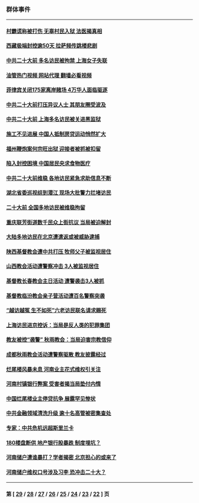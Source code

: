 ### 群体事件
---
#### [村霸谎称被打伤 无辜村民入狱 法医揭真相](../../pages/ncid279/n13838149.md?10071245) 
#### [西藏极端封控逾50天 拉萨频传跳楼悲剧](../../pages/ncid279/n13836551.md?10071245) 
#### [中共二十大前 多名访民被拘禁 上海女子失联](../../pages/ncid279/n13834363.md?10071245) 
#### [油管热门视频 网站代理 翻墙必看视频](http://209.222.30.114:81/youtube.html?10071245)
#### [菲律宾关闭175家离岸赌场 4万华人面临驱逐](../../pages/ncid279/n13833169.md?10071245) 
#### [中共二十大前打压异议人士 其朋友圈受波及](../../pages/ncid279/n13833136.md?10071245) 
#### [中共二十大前 上海多名访民被关进黑监狱](../../pages/ncid279/n13829500.md?10071245) 
#### [施工不见进展 中国人抵制房贷运动悄然扩大](../../pages/ncid279/n13828435.md?10071245) 
#### [福州鞭炮案何宗旺出狱 迎接者被抓被扣留](../../pages/ncid279/n13824304.md?10071245) 
#### [陷入封控困境 中国居民央求食物医疗](../../pages/ncid279/n13823589.md?10071245) 
#### [中共二十大前维稳 各地访民紧急求助信息不断](../../pages/ncid279/n13822888.md?10071245) 
#### [湖北省委巡视组到潜江 现场大批警力拦堵访民](../../pages/ncid279/n13820243.md?10071245) 
#### [二十大前 全国多地访民被维稳拘留](../../pages/ncid279/n13819431.md?10071245) 
#### [重庆联芳街道数千民众上街抗议 当局被迫解封](../../pages/ncid279/n13812220.md?10071245) 
#### [大陆多地访民在北京遭遣返或被威胁逮捕](../../pages/ncid279/n13812104.md?10071245) 
#### [陕西基督教会遭中共打压 牧师父子被监视居住](../../pages/ncid279/n13811611.md?10071245) 
#### [山西教会活动遭警察冲击 3人被监视居住](../../pages/ncid279/n13808966.md?10071245) 
#### [基督教长春教会主日活动 遭警袭击3人被抓](../../pages/ncid279/n13806935.md?10071245) 
#### [基督教临汾教会亲子营活动遭百名警察突袭](../../pages/ncid279/n13806527.md?10071245) 
#### [“越访越冤 生不如死”六老访民联名请求赐死](../../pages/ncid279/n13805907.md?10071245) 
#### [上海访民进京控诉：当局是反人类的犯罪集团](../../pages/ncid279/n13803858.md?10071245) 
#### [教友被控“袭警” 秋雨教会：当局迫害宗教信仰](../../pages/ncid279/n13803563.md?10071245) 
#### [成都秋雨教会活动遭警察驱散 教友披露经过](../../pages/ncid279/n13802541.md?10071245) 
#### [烂尾楼风暴未息 河南业主花式维权引关注](../../pages/ncid279/n13794519.md?10071245) 
#### [河南村镇银行弊案 受害者揭当局垫付内情](../../pages/ncid279/n13791990.md?10071245) 
#### [中国烂尾楼业主停贷抗争 展露罕见惨状](../../pages/ncid279/n13787794.md?10071245) 
#### [中共金融领域清洗升级 逾十名高管被密集查处](../../pages/ncid279/n13782694.md?10071245) 
#### [专家：中共危机远超斯里兰卡](../../pages/ncid279/n13782248.md?10071245) 
#### [180楼盘断供 地产银行股暴跌 制度埋坑？](../../pages/ncid279/n13780778.md?10071245) 
#### [河南储户遭谁暴打？学者揭密 北京担心的或来了](../../pages/ncid279/n13779407.md?10071245) 
#### [河南储户维权口号涉及习李 恐冲击二十大？](../../pages/ncid279/n13778148.md?10071245) 

---
#### 第 [ [29](./29.md?10071245) / [28](./28.md?10071245) / [27](./27.md?10071245) / [26](./26.md?10071245) / [25](./25.md?10071245) / [24](./24.md?10071245) / [23](./23.md?10071245) / [22](./22.md?10071245) ] 页
